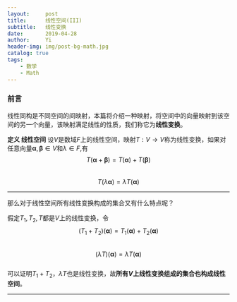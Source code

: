 ```yaml
---
layout:     post
title:      线性空间(III)
subtitle:   线性变换
date:       2019-04-28
author:     Yi
header-img: img/post-bg-math.jpg
catalog: true
tags:
    - 数学
    - Math
---
```

### 前言
线性同构是不同空间的间映射，本篇将介绍一种映射，将空间中的向量映射到该空间的另一个向量，该映射满足线性的性质，我们称它为**线性变换**。

**定义 线性空间** 设$V$是数域$F$上的线性空间，映射$T:V\to V$称为线性变换，如果对任意向量$\boldsymbol\alpha,\boldsymbol\beta \in V$和$\lambda\in F$,有  
$$T(\boldsymbol\alpha+\boldsymbol\beta)=T(\boldsymbol\alpha)+T(\boldsymbol\beta)$$   
$$T(\lambda\boldsymbol\alpha)=\lambda T(\boldsymbol\alpha)$$

---

那么对于线性空间所有线性变换构成的集合又有什么特点呢？

假定$T_1,T_2,T$都是$V$上的线性变换，令   
$$(T_1+T_2)(\boldsymbol\alpha)=T_1(\boldsymbol\alpha)+T_2(\boldsymbol\alpha)$$   
$$(\lambda T)(\boldsymbol\alpha)=\lambda T(\boldsymbol\alpha)$$   
可以证明$T_1+T_2$，$\lambda T$也是线性变换，故**所有$V$上线性变换组成的集合也构成线性空间**。

---
